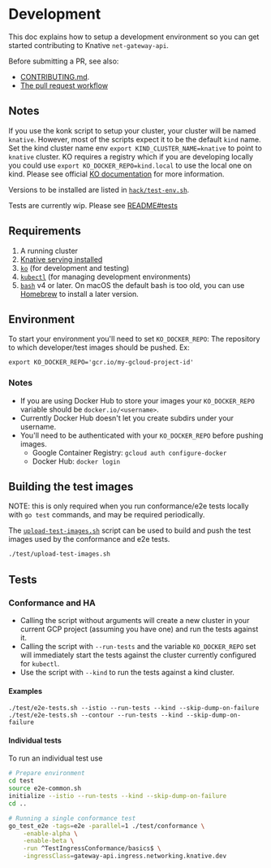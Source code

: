 # Development
This doc explains how to setup a development environment so you can get started
contributing to Knative `net-gateway-api`.

Before submitting a PR, see also:
- [CONTRIBUTING.md](./CONTRIBUTING.md).
- [The pull request workflow](https://knative.dev/community/contributing/reviewing/)

## Notes
If you use the konk script to setup your cluster, your cluster will be named `knative`. However, most of the scripts expect it to be the default `kind` name. Set the kind cluster name env `export KIND_CLUSTER_NAME=knative` to point to `knative` cluster. KO requires a registry which if you are developing locally you could use `export KO_DOCKER_REPO=kind.local` to use the local one on kind. Please see official [KO documentation](https://github.com/google/ko#local-publishing-options) for more information.

Versions to be installed are listed in [`hack/test-env.sh`](hack/test-env.sh).

Tests are currently wip. Please see [README#tests](README.md#tests)

## Requirements
1. A running cluster
2. [Knative serving installed](README.md#install-knative-serving)
3. [`ko`](https://github.com/google/ko) (for development and testing)
4. [`kubectl`](https://kubernetes.io/docs/tasks/tools/install-kubectl/) (for managing development environments)
5. [`bash`](https://www.gnu.org/software/bash/) v4 or later. On macOS the default bash is too old, you can use [Homebrew](https://brew.sh) to install a later version.

## Environment
To start your environment you'll need to set `KO_DOCKER_REPO`: The repository to which developer/test images should be pushed. Ex:

```shell
export KO_DOCKER_REPO='gcr.io/my-gcloud-project-id'
```

### Notes
- If you are using Docker Hub to store your images your `KO_DOCKER_REPO` variable should be `docker.io/<username>`.
- Currently Docker Hub doesn't let you create subdirs under your username.
- You'll need to be authenticated with your `KO_DOCKER_REPO` before pushing images.
  - Google Container Registry: `gcloud auth configure-docker`
  - Docker Hub: `docker login`

## Building the test images
NOTE: this is only required when you run conformance/e2e tests locally with `go test` commands, and may be required periodically.

The [`upload-test-images.sh`](test/upload-test-images.sh) script can be used to build and push the test images used by the conformance and e2e tests.
```bash
./test/upload-test-images.sh
```

## Tests
### Conformance and HA
* Calling the script without arguments will create a new cluster in your current GCP project (assuming you have one) and run the tests against it.
* Calling the script with `--run-tests` and the variable `KO_DOCKER_REPO` set will immediately start the tests against the cluster currently configured for `kubectl`.
* Use the script with `--kind` to run the tests against a kind cluster.

#### Examples
`./test/e2e-tests.sh --istio --run-tests --kind --skip-dump-on-failure`
`./test/e2e-tests.sh --contour --run-tests --kind --skip-dump-on-failure`


#### Individual tests
To run an individual test use
```bash
# Prepare environment
cd test
source e2e-common.sh
initialize --istio --run-tests --kind --skip-dump-on-failure
cd ..

# Running a single conformance test
go_test_e2e -tags=e2e -parallel=1 ./test/conformance \
    -enable-alpha \
    -enable-beta \
    -run ^TestIngressConformance/basics$ \
    -ingressClass=gateway-api.ingress.networking.knative.dev
```